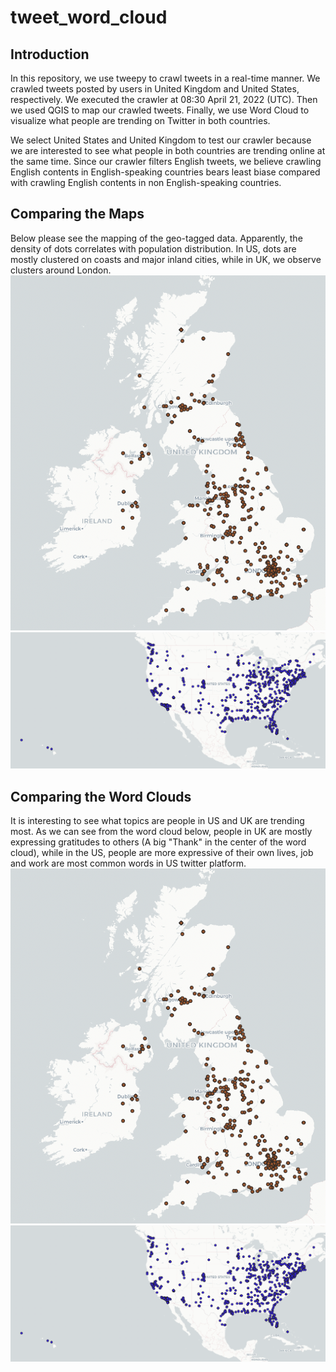 # tweet_word_cloud
## Introduction
In this repository, we use tweepy to crawl tweets in a real-time manner. We crawled tweets posted by users in United Kingdom and United States, respectively. We executed the crawler at 08:30 April 21, 2022 (UTC). Then we used QGIS to map our crawled tweets. Finally, we use Word Cloud to visualize what people are trending on Twitter in both countries.

We select United States and United Kingdom to test our crawler because we are interested to see what people in both countries are trending online at the same time. Since our crawler filters English tweets, we believe crawling English contents in English-speaking countries bears least biase compared with crawling English contents in non English-speaking countries.

## Comparing the Maps
Below please see the mapping of the geo-tagged data. Apparently, the density of dots correlates with population distribution. In US, dots are mostly clustered on coasts and major inland cities, while in UK, we observe clusters around London.
  ![uk_map](img/UK_screenshot.png)
  ![us_map](img/US_screenshot.png)

## Comparing the Word Clouds
It is interesting to see what topics are people in US and UK are trending most. As we can see from the word cloud below, people in UK are mostly expressing gratitudes to others (A big "Thank" in the center of the word cloud), while in the US, people are more expressive of their own lives, job and work are most common words in US twitter platform.
  ![uk_wordcloud](img/UK_screenshot.png)
  ![us_wordcloud](img/US_screenshot.png)
